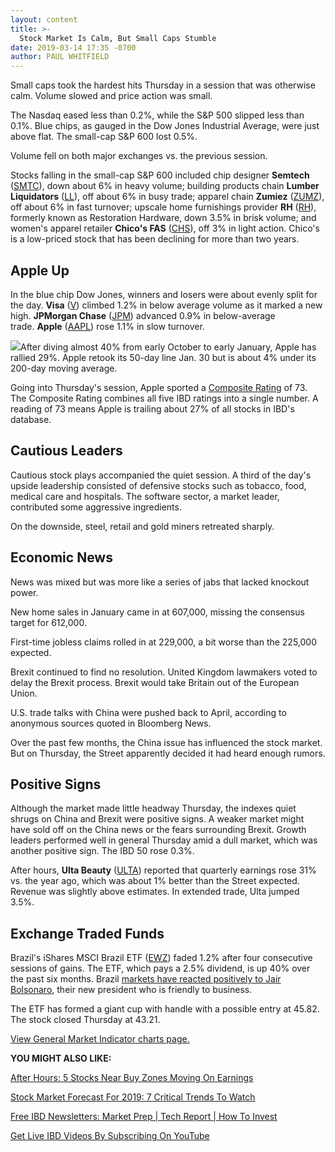 ```yaml
---
layout: content
title: >-
  Stock Market Is Calm, But Small Caps Stumble
date: 2019-03-14 17:35 -0700
author: PAUL WHITFIELD
---
```






Small caps took the hardest hits Thursday in a session that was otherwise calm. Volume slowed and price action was small.




The Nasdaq eased less than 0.2%, while the S&P 500 slipped less than 0.1%. Blue chips, as gauged in the Dow Jones Industrial Average, were just above flat. The small-cap S&P 600 lost 0.5%.


Volume fell on both major exchanges vs. the previous session.


Stocks falling in the small-cap S&P 600 included chip designer **Semtech** ([SMTC](https://research.investors.com/quote.aspx?symbol=SMTC)), down about 6% in heavy volume; building products chain **Lumber Liquidators** ([LL](https://research.investors.com/quote.aspx?symbol=LL)), off about 6% in busy trade; apparel chain **Zumiez** ([ZUMZ](https://research.investors.com/quote.aspx?symbol=ZUMZ)), off about 6% in fast turnover; upscale home furnishings provider **RH** ([RH](https://research.investors.com/quote.aspx?symbol=RH)), formerly known as Restoration Hardware, down 3.5% in brisk volume; and women's apparel retailer **Chico's FAS** ([CHS](https://research.investors.com/quote.aspx?symbol=CHS)), off 3% in light action. Chico's is a low-priced stock that has been declining for more than two years.


Apple Up
--------


In the blue chip Dow Jones, winners and losers were about evenly split for the day. **Visa** ([V](https://research.investors.com/quote.aspx?symbol=V)) climbed 1.2% in below average volume as it marked a new high. **JPMorgan Chase** ([JPM](https://research.investors.com/quote.aspx?symbol=JPM)) advanced 0.9% in below-average trade. **Apple** ([AAPL](https://research.investors.com/quote.aspx?symbol=AAPL)) rose 1.1% in slow turnover.


![](https://www.investors.com/wp-content/uploads/2019/03/MP03141919-256x300.jpg)After diving almost 40% from early October to early January, Apple has rallied 29%. Apple retook its 50-day line Jan. 30 but is about 4% under its 200-day moving average.


Going into Thursday's session, Apple sported a [Composite Rating](https://www.investors.com/how-to-invest/investors-corner/how-to-research-growth-stocks/) of 73. The Composite Rating combines all five IBD ratings into a single number. A reading of 73 means Apple is trailing about 27% of all stocks in IBD's database.


Cautious Leaders
----------------


Cautious stock plays accompanied the quiet session. A third of the day's upside leadership consisted of defensive stocks such as tobacco, food, medical care and hospitals. The software sector, a market leader, contributed some aggressive ingredients.


On the downside, steel, retail and gold miners retreated sharply.


Economic News
-------------


News was mixed but was more like a series of jabs that lacked knockout power.


New home sales in January came in at 607,000, missing the consensus target for 612,000.


First-time jobless claims rolled in at 229,000, a bit worse than the 225,000 expected.


Brexit continued to find no resolution. United Kingdom lawmakers voted to delay the Brexit process. Brexit would take Britain out of the European Union.


U.S. trade talks with China were pushed back to April, according to anonymous sources quoted in Bloomberg News.


Over the past few months, the China issue has influenced the stock market. But on Thursday, the Street apparently decided it had heard enough rumors.


Positive Signs
--------------


Although the market made little headway Thursday, the indexes quiet shrugs on China and Brexit were positive signs. A weaker market might have sold off on the China news or the fears surrounding Brexit. Growth leaders performed well in general Thursday amid a dull market, which was another positive sign. The IBD 50 rose 0.3%.


After hours, **Ulta Beauty** ([ULTA](https://research.investors.com/quote.aspx?symbol=ULTA)) reported that quarterly earnings rose 31% vs. the year ago, which was about 1% better than the Street expected. Revenue was slightly above estimates. In extended trade, Ulta jumped 3.5%.


Exchange Traded Funds
---------------------


Brazil's iShares MSCI Brazil ETF ([EWZ](https://research.investors.com/quote.aspx?symbol=EWZ)) faded 1.2% after four consecutive sessions of gains. The ETF, which pays a 2.5% dividend, is up 40% over the past six months. Brazil [markets have reacted positively to Jair Bolsonaro](https://www.investors.com/etfs-and-funds/etf-leaders/brazilian-etfs-politics-bolsonaro/), their new president who is friendly to business.


The ETF has formed a giant cup with handle with a possible entry at 45.82. The stock closed Thursday at 43.21.


[View General Market Indicator charts page.](https://www.investors.com/wp-content/uploads/2019/03/IBD1403151853GMI2.pdf)


**YOU MIGHT ALSO LIKE:**


[After Hours: 5 Stocks Near Buy Zones Moving On Earnings](https://www.investors.com/market-trend/stock-market-today/dow-jones-futures-facebook-executives-broadcom-earnings-adobe-earnings-oracle-earnings/)


[Stock Market Forecast For 2019: 7 Critical Trends To Watch](https://www.investors.com/news/stock-market-forecast-for-2019/)


[Free IBD Newsletters: Market Prep | Tech Report | How To Invest](https://shop.investors.com/offer/splashresponsive.aspx?id=newsletters-howtoinvest)


[Get Live IBD Videos By Subscribing On YouTube](https://www.youtube.com/investorsbusinessdaily)




